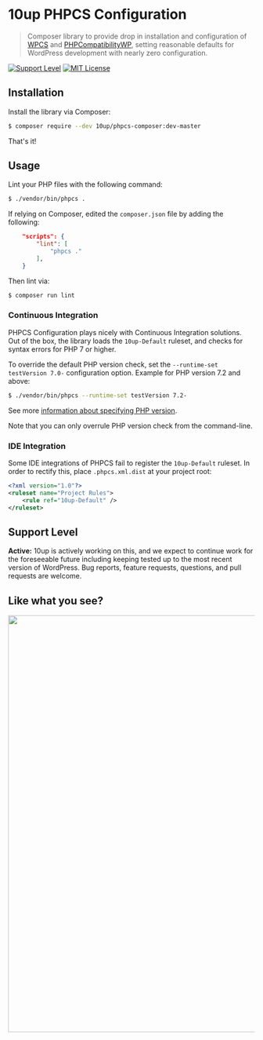 # 10up PHPCS Configuration

> Composer library to provide drop in installation and configuration of [WPCS](https://github.com/WordPress-Coding-Standards/WordPress-Coding-Standards) and [PHPCompatibilityWP](https://github.com/PHPCompatibility/PHPCompatibilityWP), setting reasonable defaults for WordPress development with nearly zero configuration.

[![Support Level](https://img.shields.io/badge/support-active-green.svg)](#support-level) [![MIT License](https://img.shields.io/github/license/10up/phpcs-composer.svg)](https://github.com/10up/phpcs-composer/blob/master/LICENSE)

## Installation

Install the library via Composer:

```bash
$ composer require --dev 10up/phpcs-composer:dev-master
```

That's it!

## Usage

Lint your PHP files with the following command:

```bash
$ ./vendor/bin/phpcs .
```

If relying on Composer, edited the `composer.json` file by adding the following:

```json
	"scripts": {
		"lint": [
			"phpcs ."
		],
	}
```

Then lint via:

```bash
$ composer run lint
```

### Continuous Integration

PHPCS Configuration plays nicely with Continuous Integration solutions. Out of the box, the library loads the `10up-Default` ruleset, and checks for syntax errors for PHP 7 or higher.

To override the default PHP version check, set the `--runtime-set testVersion 7.0-` configuration option. Example for PHP version 7.2 and above:

```bash
$ ./vendor/bin/phpcs --runtime-set testVersion 7.2-
```

See more [information about specifying PHP version](https://github.com/PHPCompatibility/PHPCompatibility#sniffing-your-code-for-compatibility-with-specific-php-versions).

Note that you can only overrule PHP version check from the command-line.

### IDE Integration

Some IDE integrations of PHPCS fail to register the `10up-Default` ruleset. In order to rectify this, place `.phpcs.xml.dist` at your project root:

```xml
<?xml version="1.0"?>
<ruleset name="Project Rules">
	<rule ref="10up-Default" />
</ruleset>
```

## Support Level

**Active:** 10up is actively working on this, and we expect to continue work for the foreseeable future including keeping tested up to the most recent version of WordPress. Bug reports, feature requests, questions, and pull requests are welcome.

## Like what you see?

<p align="center">
<a href="http://10up.com/contact/"><img src="https://10up.com/uploads/2016/10/10up-Github-Banner.png" width="850"></a>
</p>
